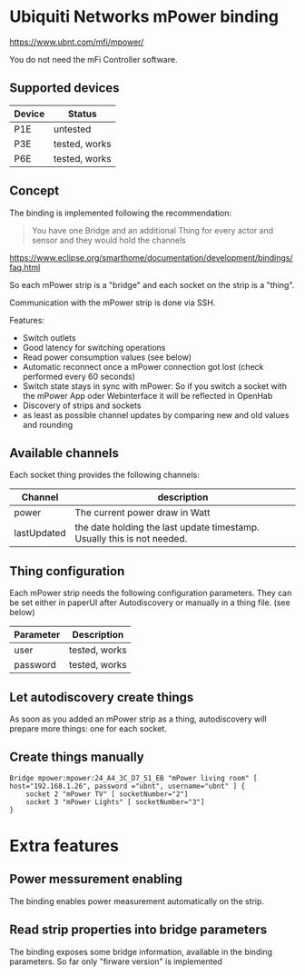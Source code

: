 # Ubiquiti Networks mPower binding

https://www.ubnt.com/mfi/mpower/

You do not need the mFi Controller software.

## Supported devices
Device | Status
------------ | -------------
P1E|untested
P3E|tested, works
P6E|tested, works

## Concept

The binding is implemented following the recommendation:

> You have one Bridge and an additional Thing for every actor and sensor and they would hold the channels

https://www.eclipse.org/smarthome/documentation/development/bindings/faq.html 

So each mPower strip is a "bridge" and each socket on the strip is a "thing".

Communication with the mPower strip is done via SSH.

Features:
* Switch outlets
* Good latency for switching operations
* Read power consumption values (see below)
* Automatic reconnect once a mPower connection got lost (check performed every 60 seconds)
* Switch state stays in sync with mPower: So if you switch a socket with the mPower App oder Webinterface it will be reflected in OpenHab
* Discovery of strips and sockets
* as least as possible channel updates by comparing new and old values and rounding

## Available channels
Each socket thing provides the following channels:

Channel | description
------------ | -------------
power|The current power draw in Watt
lastUpdated|the date holding the last update timestamp. Usually this is not needed.


## Thing configuration
Each mPower strip needs the following configuration parameters. They can be set either in paperUI after Autodiscovery or manually in a thing file. (see below)

Parameter | Description
------------ | -------------
user|tested, works
password|tested, works





## Let autodiscovery create things

As soon as you added an mPower strip as a thing, autodiscovery will prepare more things: one for each socket.


## Create things manually

```
Bridge mpower:mpower:24_A4_3C_D7_51_EB "mPower living room" [ host="192.168.1.26", password ="ubnt", username="ubnt" ] {
    socket 2 "mPower TV" [ socketNumber="2"]
    socket 3 "mPower Lights" [ socketNumber="3"]
}
``` 

# Extra features
## Power messurement enabling
The binding enables power measurement automatically on the strip.
## Read strip properties into bridge parameters
The binding exposes some bridge information, available in the binding parameters.
So far only "firware version" is implemented

